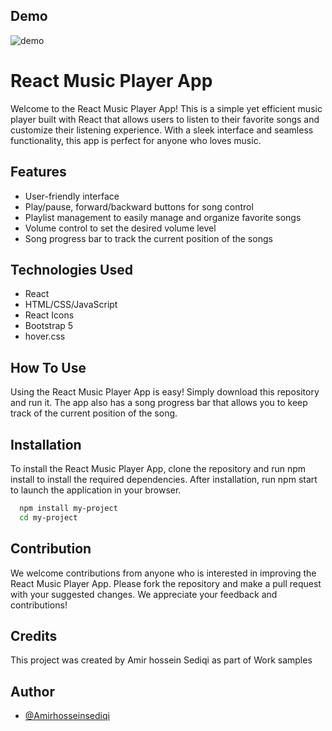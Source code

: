 
## Demo

<img src="https://s8.uupload.ir/files/react_music_player_khq9.png" alt="demo" />



# React Music Player App

Welcome to the React Music Player App! This is a simple yet efficient music player built with React that allows users to listen to their favorite songs and customize their listening experience. With a sleek interface and seamless functionality, this app is perfect for anyone who loves music.





## Features

- User-friendly interface
- Play/pause, forward/backward buttons for song control
- Playlist management to easily manage and organize favorite songs
- Volume control to set the desired volume level
- Song progress bar to track the current position of the songs





## Technologies Used

- React
- HTML/CSS/JavaScript
- React Icons
- Bootstrap 5
- hover.css

## How To Use

Using the React Music Player App is easy! Simply download this  repository and run it.
The app also has a song progress bar that allows you to keep track of the current position of the song.


## Installation

To install the React Music Player App, clone the repository and run npm install to install the required dependencies. After installation, run npm start to launch the application in your browser.

```bash
  npm install my-project
  cd my-project
```

    
## Contribution

We welcome contributions from anyone who is interested in improving the React Music Player App. Please fork the repository and make a pull request with your suggested changes. We appreciate your feedback and contributions!


## Credits

This project was created by Amir hossein Sediqi as part of Work samples



## Author

- [@Amirhosseinsediqi](https://github.com/Amirhosseinsediqi/)

